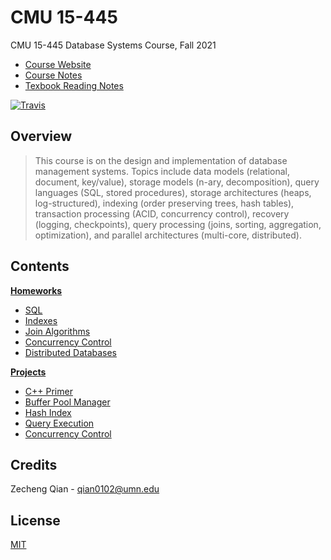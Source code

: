 # CMU 15-445
 CMU 15-445 Database Systems Course, Fall 2021

+   [Course Website](https://15445.courses.cs.cmu.edu/fall2021/)
+   [Course Notes](https://lyrics-reading.notion.site/CMU-15-445-37b7bb98903a49b297a8bdc71cff826f)
+   [Texbook Reading Notes](https://lyrics-reading.notion.site/Database-System-Concepts-eb0b86cee63b49c0acc7d45f6a4b366b)

[![Travis](https://img.shields.io/badge/language-c++-green.svg)]()

## Overview

>This course is on the design and implementation of database management systems. Topics include data models (relational, document, key/value), storage models (n-ary, decomposition), query languages (SQL, stored procedures), storage architectures (heaps, log-structured), indexing (order preserving trees, hash tables), transaction processing (ACID, concurrency control), recovery (logging, checkpoints), query processing (joins, sorting, aggregation, optimization), and parallel architectures (multi-core, distributed).

## Contents

[**Homeworks**](./homeworks)

+   [SQL]()
+   [Indexes]()
+   [Join Algorithms]()
+   [Concurrency Control]()
+   [Distributed Databases]()

[**Projects**](https://github.com/Aden-Q/bustub)

+   [C++ Primer]()
+   [Buffer Pool Manager]()
+   [Hash Index]()
+   [Query Execution]()
+   [Concurrency Control]()

## Credits

Zecheng Qian - qian0102@umn.edu

## License

[MIT](./LICENSE)
